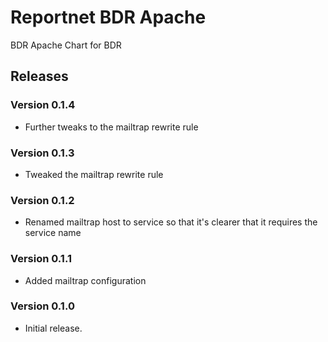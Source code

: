 # Reportnet BDR Apache

BDR Apache Chart for BDR

## Releases

### Version 0.1.4
  - Further tweaks to the mailtrap rewrite rule

### Version 0.1.3
  - Tweaked the mailtrap rewrite rule

### Version 0.1.2
  - Renamed mailtrap host to service so that it's clearer that it requires the service name

### Version 0.1.1
  - Added mailtrap configuration

### Version 0.1.0
  - Initial release.
